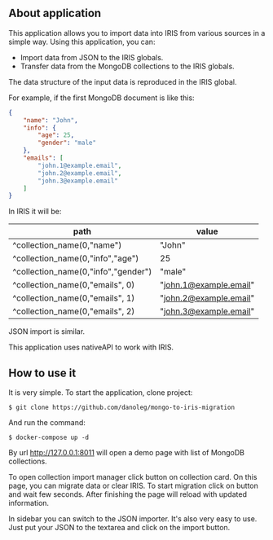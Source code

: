 
## About application
This application allows you to import data into IRIS from various sources in a simple way.
Using this application, you can: 
 - Import data from JSON to the IRIS globals.
 - Transfer data from the MongoDB collections to the IRIS globals. 
 
  The data structure of the input data is reproduced in the IRIS global.
 

For example, if the first MongoDB document is like this:

```json
{
    "name": "John",
    "info": {
        "age": 25,
        "gender": "male" 
    },
    "emails": [
        "john.1@example.email",
        "john.2@example.email",
        "john.3@example.email"
    ]
}
```

In IRIS it will be:

| path                                | value                  |
|-------------------------------------|------------------------|
| ^collection_name(0,"name")          | "John"                 |
| ^collection_name(0,"info","age")    | 25                     |
| ^collection_name(0,"info","gender") | "male"                 |
| ^collection_name(0,"emails", 0)     | "john.1@example.email" |
| ^collection_name(0,"emails", 1)     | "john.2@example.email" |
| ^collection_name(0,"emails", 2)     | "john.3@example.email" |


JSON import is similar.

This application uses nativeAPI to work with IRIS.
## How to use it
It is very simple. To start the application, clone project:
 ```
$ git clone https://github.com/danoleg/mongo-to-iris-migration
```
And run the command:
```
$ docker-compose up -d
```

By url http://127.0.0.1:8011 will open a demo page with list of MongoDB collections. 

To open collection import manager click button on collection card. On this page, you can migrate data or clear IRIS.
To start migration click on button and wait few seconds. After finishing the page will reload with updated information.

In sidebar you can switch to the JSON importer. It's also very easy to use. Just put your JSON to the textarea and click on the import button.
